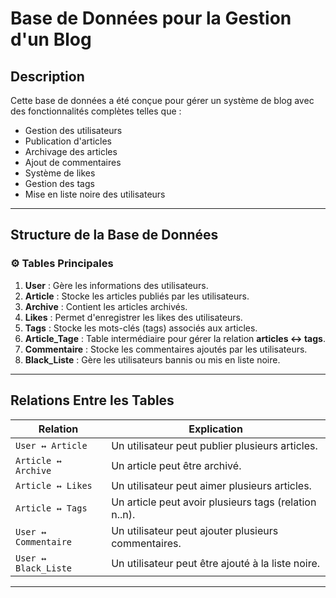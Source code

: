 # Base de Données pour la Gestion d'un Blog  

## Description  
Cette base de données a été conçue pour gérer un système de blog avec des fonctionnalités complètes telles que :  
- Gestion des utilisateurs  
- Publication d'articles  
- Archivage des articles  
- Ajout de commentaires  
- Système de likes  
- Gestion des tags  
- Mise en liste noire des utilisateurs  

---

## Structure de la Base de Données  

### ⚙️ Tables Principales  
1. **User** : Gère les informations des utilisateurs.  
2. **Article** : Stocke les articles publiés par les utilisateurs.  
3. **Archive** : Contient les articles archivés.  
4. **Likes** : Permet d'enregistrer les likes des utilisateurs.  
5. **Tags** : Stocke les mots-clés (tags) associés aux articles.  
6. **Article_Tage** : Table intermédiaire pour gérer la relation **articles ↔ tags**.  
7. **Commentaire** : Stocke les commentaires ajoutés par les utilisateurs.  
8. **Black_Liste** : Gère les utilisateurs bannis ou mis en liste noire.  

---

##  Relations Entre les Tables  

| **Relation**          | **Explication**                                         |  
|------------------------|---------------------------------------------------------|  
| `User ↔ Article`       | Un utilisateur peut publier plusieurs articles.         |  
| `Article ↔ Archive`    | Un article peut être archivé.                           |  
| `Article ↔ Likes`      | Un utilisateur peut aimer plusieurs articles.          |  
| `Article ↔ Tags`       | Un article peut avoir plusieurs tags (relation n..n).  |  
| `User ↔ Commentaire`   | Un utilisateur peut ajouter plusieurs commentaires.    |  
| `User ↔ Black_Liste`   | Un utilisateur peut être ajouté à la liste noire.      |  

---

